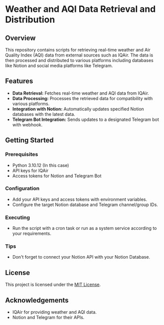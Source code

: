 # Weather and AQI Data Retrieval and Distribution

## Overview
This repository contains scripts for retrieving real-time weather and Air Quality Index (AQI) data from external sources such as IQAir. The data is then processed and distributed to various platforms including databases like Notion and social media platforms like Telegram.

## Features
- **Data Retrieval:** Fetches real-time weather and AQI data from IQAir.
- **Data Processing:** Processes the retrieved data for compatibility with various platforms.
- **Integration with Notion:** Automatically updates specified Notion databases with the latest data.
- **Telegram Bot Integration:** Sends updates to a designated Telegram bot with webhook.

## Getting Started

### Prerequisites
- Python 3.10.12 (In this case)
- API keys for IQAir
- Access tokens for Notion and Telegram Bot

### Configuration
- Add your API keys and access tokens with environment variables.
- Configure the target Notion database and Telegram channel/group IDs.

### Executing
- Run the script with a cron task or run as a system service according to your requirements.

### Tips
- Don't forget to connect your Notion API with your Notion Database.

## License
This project is licensed under the [MIT License](LICENSE).

## Acknowledgements
- IQAir for providing weather and AQI data.
- Notion and Telegram for their APIs.